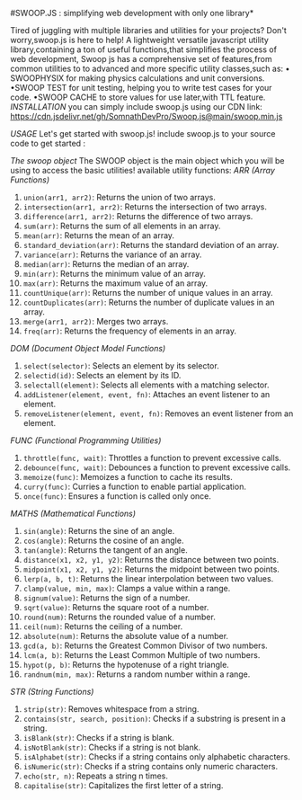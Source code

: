 #SWOOP.JS : simplifying web development with only one library*

Tired of juggling with multiple libraries and utilities for your projects? Don't worry,swoop.js is here to help! A lightweight versatile javascript utility library,containing a ton of useful functions,that simplifies the process of web development,
Swoop js has a comprehensive set of features,from common utilities to to advanced and more specific utility classes,such as:
• SWOOPHYSIX for making physics calculations and unit conversions.
•SWOOP TEST for unit testing, helping you to write test cases for your code.
•SWOOP CACHE to store values for use later,with TTL feature.
*INSTALLATION*
you can simply include swoop.js using our CDN link: https://cdn.jsdelivr.net/gh/SomnathDevPro/Swoop.js@main/swoop.min.js

*USAGE*
Let's get started with swoop.js!
include swoop.js to your source code to get started :
<script src="https://cdn.jsdelivr.net/gh/SomnathDevPro/Swoop.js@main/swoop.min.js"></script>
*The swoop object*
The SWOOP object is the main object which you will be using to access the basic utilities!
available utility functions:
*ARR (Array Functions)*

1. `union(arr1, arr2)`: Returns the union of two arrays.
2. `intersection(arr1, arr2)`: Returns the intersection of two arrays.
3. `difference(arr1, arr2)`: Returns the difference of two arrays.
4. `sum(arr)`: Returns the sum of all elements in an array.
5. `mean(arr)`: Returns the mean of an array.
6. `standard_deviation(arr)`: Returns the standard deviation of an array.
7. `variance(arr)`: Returns the variance of an array.
8. `median(arr)`: Returns the median of an array.
9. `min(arr)`: Returns the minimum value of an array.
10. `max(arr)`: Returns the maximum value of an array.
11. `countUnique(arr)`: Returns the number of unique values in an array.
12. `countDuplicates(arr)`: Returns the number of duplicate values in an array.
13. `merge(arr1, arr2)`: Merges two arrays.
14. `freq(arr)`: Returns the frequency of elements in an array.

*DOM (Document Object Model Functions)*

1. `select(selector)`: Selects an element by its selector.
2. `selectid(id)`: Selects an element by its ID.
3. `selectall(element)`: Selects all elements with a matching selector.
4. `addListener(element, event, fn)`: Attaches an event listener to an element.
5. `removeListener(element, event, fn)`: Removes an event listener from an element.

*FUNC (Functional Programming Utilities)*

1. `throttle(func, wait)`: Throttles a function to prevent excessive calls.
2. `debounce(func, wait)`: Debounces a function to prevent excessive calls.
3. `memoize(func)`: Memoizes a function to cache its results.
4. `curry(func)`: Curries a function to enable partial application.
5. `once(func)`: Ensures a function is called only once.

*MATHS (Mathematical Functions)*

1. `sin(angle)`: Returns the sine of an angle.
2. `cos(angle)`: Returns the cosine of an angle.
3. `tan(angle)`: Returns the tangent of an angle.
4. `distance(x1, x2, y1, y2)`: Returns the distance between two points.
5. `midpoint(x1, x2, y1, y2)`: Returns the midpoint between two points.
6. `lerp(a, b, t)`: Returns the linear interpolation between two values.
7. `clamp(value, min, max)`: Clamps a value within a range.
8. `signum(value)`: Returns the sign of a number.
9. `sqrt(value)`: Returns the square root of a number.
10. `round(num)`: Returns the rounded value of a number.
11. `ceil(num)`: Returns the ceiling of a number.
12. `absolute(num)`: Returns the absolute value of a number.
13. `gcd(a, b)`: Returns the Greatest Common Divisor of two numbers.
14. `lcm(a, b)`: Returns the Least Common Multiple of two numbers.
15. `hypot(p, b)`: Returns the hypotenuse of a right triangle.
16. `randnum(min, max)`: Returns a random number within a range.

*STR (String Functions)*

1. `strip(str)`: Removes whitespace from a string.
2. `contains(str, search, position)`: Checks if a substring is present in a string.
3. `isBlank(str)`: Checks if a string is blank.
4. `isNotBlank(str)`: Checks if a string is not blank.
5. `isAlphabet(str)`: Checks if a string contains only alphabetic characters.
6. `isNumeric(str)`: Checks if a string contains only numeric characters.
7. `echo(str, n)`: Repeats a string n times.
8. `capitalise(str)`: Capitalizes the first letter of a string.
